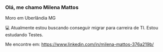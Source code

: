 <h3> Olá, me chamo Milena Mattos </h3>
Moro em Uberlândia MG

💻 Atualmente estou buscando conseguir migrar para carreira de TI.
Estou estudando Testes.

Me encontre em:
https://www.linkedin.com/in/milena-mattos-376a219b/
